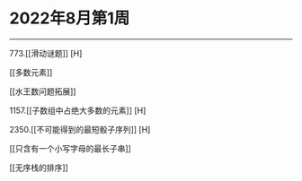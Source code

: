 # 2022年8月第1周

---

773.[[滑动谜题]] [H]

[[多数元素]]

[[水王数问题拓展]]

1157.[[子数组中占绝大多数的元素]] [H]

2350.[[不可能得到的最短骰子序列]] [H]

[[只含有一个小写字母的最长子串]]

[[无序栈的排序]]
